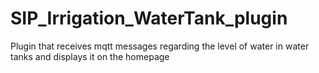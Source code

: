 # SIP_Irrigation_WaterTank_plugin
Plugin that receives mqtt messages regarding the level of water in water tanks and displays it on the homepage
